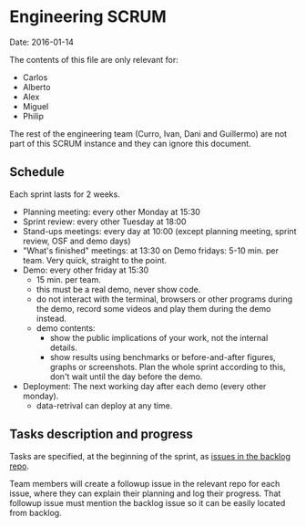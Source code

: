 # Engineering SCRUM

Date: 2016-01-14

The contents of this file are only relevant for:

- Carlos
- Alberto
- Alex
- Miguel
- Philip

The rest of the engineering team (Curro, Ivan, Dani and Guillermo) are not part of this SCRUM instance and they can ignore this document.

## Schedule

Each sprint lasts for 2 weeks.

- Planning meeting: every other Monday at 15:30
- Sprint review: every other Tuesday at 18:00
- Stand-ups meetings: every day at 10:00 (except planning meeting, sprint review, OSF and demo days)
- "What's finished" meetings: at 13:30 on Demo fridays: 5-10 min. per team. Very quick, straight to the point.
- Demo: every other friday at 15:30
   - 15 min. per team.
   - this must be a real demo, never show code.
   - do not interact with the terminal, browsers or other programs during the demo, record some videos and play them during the demo instead.
   - demo contents:
      - show the public implications of your work, not the internal details.
      - show results using benchmarks or before-and-after figures, graphs or screenshots. Plan the whole sprint according to this, don't wait until the day before the demo. 
- Deployment: The next working day after each demo (every other monday).
   - data-retrival can deploy at any time.

## Tasks description and progress

Tasks are specified, at the beginning of the sprint, as [issues in the backlog repo](http://github.com/src-d/backlog/issues).

Team members will create a followup issue in the relevant repo for each issue, where they can explain their planning and log their progress. That followup issue must mention the backlog issue so it can be easily located from backlog.

